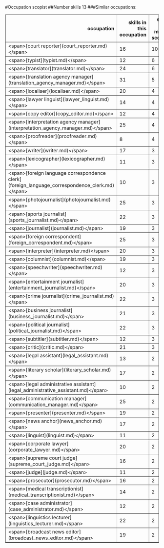 #Occupation scopist
##Number skills 13
###Similar occupations:
<table border="1" class="dataframe">
  <thead>
    <tr style="text-align: right;">
      <th>occupation</th>
      <th>skills in this occupation</th>
      <th>skills that match scopist</th>
      <th>percentage match with scopist</th>
      <th>skills not in scopist</th>
    </tr>
  </thead>
  <tbody>
    <tr>
      <td>&lt;span&gt;[court reporter](court_reporter.md)&lt;/span&gt;</td>
      <td>16</td>
      <td>10</td>
      <td>0.769231</td>
      <td>6</td>
    </tr>
    <tr>
      <td>&lt;span&gt;[typist](typist.md)&lt;/span&gt;</td>
      <td>12</td>
      <td>6</td>
      <td>0.461538</td>
      <td>6</td>
    </tr>
    <tr>
      <td>&lt;span&gt;[translator](translator.md)&lt;/span&gt;</td>
      <td>24</td>
      <td>6</td>
      <td>0.461538</td>
      <td>18</td>
    </tr>
    <tr>
      <td>&lt;span&gt;[translation agency manager](translation_agency_manager.md)&lt;/span&gt;</td>
      <td>31</td>
      <td>5</td>
      <td>0.384615</td>
      <td>26</td>
    </tr>
    <tr>
      <td>&lt;span&gt;[localiser](localiser.md)&lt;/span&gt;</td>
      <td>20</td>
      <td>4</td>
      <td>0.307692</td>
      <td>16</td>
    </tr>
    <tr>
      <td>&lt;span&gt;[lawyer linguist](lawyer_linguist.md)&lt;/span&gt;</td>
      <td>14</td>
      <td>4</td>
      <td>0.307692</td>
      <td>10</td>
    </tr>
    <tr>
      <td>&lt;span&gt;[copy editor](copy_editor.md)&lt;/span&gt;</td>
      <td>12</td>
      <td>4</td>
      <td>0.307692</td>
      <td>8</td>
    </tr>
    <tr>
      <td>&lt;span&gt;[interpretation agency manager](interpretation_agency_manager.md)&lt;/span&gt;</td>
      <td>25</td>
      <td>4</td>
      <td>0.307692</td>
      <td>21</td>
    </tr>
    <tr>
      <td>&lt;span&gt;[proofreader](proofreader.md)&lt;/span&gt;</td>
      <td>8</td>
      <td>4</td>
      <td>0.307692</td>
      <td>4</td>
    </tr>
    <tr>
      <td>&lt;span&gt;[writer](writer.md)&lt;/span&gt;</td>
      <td>17</td>
      <td>3</td>
      <td>0.230769</td>
      <td>14</td>
    </tr>
    <tr>
      <td>&lt;span&gt;[lexicographer](lexicographer.md)&lt;/span&gt;</td>
      <td>11</td>
      <td>3</td>
      <td>0.230769</td>
      <td>8</td>
    </tr>
    <tr>
      <td>&lt;span&gt;[foreign language correspondence clerk](foreign_language_correspondence_clerk.md)&lt;/span&gt;</td>
      <td>10</td>
      <td>3</td>
      <td>0.230769</td>
      <td>7</td>
    </tr>
    <tr>
      <td>&lt;span&gt;[photojournalist](photojournalist.md)&lt;/span&gt;</td>
      <td>25</td>
      <td>3</td>
      <td>0.230769</td>
      <td>22</td>
    </tr>
    <tr>
      <td>&lt;span&gt;[sports journalist](sports_journalist.md)&lt;/span&gt;</td>
      <td>22</td>
      <td>3</td>
      <td>0.230769</td>
      <td>19</td>
    </tr>
    <tr>
      <td>&lt;span&gt;[journalist](journalist.md)&lt;/span&gt;</td>
      <td>19</td>
      <td>3</td>
      <td>0.230769</td>
      <td>16</td>
    </tr>
    <tr>
      <td>&lt;span&gt;[foreign correspondent](foreign_correspondent.md)&lt;/span&gt;</td>
      <td>25</td>
      <td>3</td>
      <td>0.230769</td>
      <td>22</td>
    </tr>
    <tr>
      <td>&lt;span&gt;[interpreter](interpreter.md)&lt;/span&gt;</td>
      <td>20</td>
      <td>3</td>
      <td>0.230769</td>
      <td>17</td>
    </tr>
    <tr>
      <td>&lt;span&gt;[columnist](columnist.md)&lt;/span&gt;</td>
      <td>19</td>
      <td>3</td>
      <td>0.230769</td>
      <td>16</td>
    </tr>
    <tr>
      <td>&lt;span&gt;[speechwriter](speechwriter.md)&lt;/span&gt;</td>
      <td>12</td>
      <td>3</td>
      <td>0.230769</td>
      <td>9</td>
    </tr>
    <tr>
      <td>&lt;span&gt;[entertainment journalist](entertainment_journalist.md)&lt;/span&gt;</td>
      <td>20</td>
      <td>3</td>
      <td>0.230769</td>
      <td>17</td>
    </tr>
    <tr>
      <td>&lt;span&gt;[crime journalist](crime_journalist.md)&lt;/span&gt;</td>
      <td>22</td>
      <td>3</td>
      <td>0.230769</td>
      <td>19</td>
    </tr>
    <tr>
      <td>&lt;span&gt;[business journalist](business_journalist.md)&lt;/span&gt;</td>
      <td>21</td>
      <td>3</td>
      <td>0.230769</td>
      <td>18</td>
    </tr>
    <tr>
      <td>&lt;span&gt;[political journalist](political_journalist.md)&lt;/span&gt;</td>
      <td>22</td>
      <td>3</td>
      <td>0.230769</td>
      <td>19</td>
    </tr>
    <tr>
      <td>&lt;span&gt;[subtitler](subtitler.md)&lt;/span&gt;</td>
      <td>12</td>
      <td>3</td>
      <td>0.230769</td>
      <td>9</td>
    </tr>
    <tr>
      <td>&lt;span&gt;[critic](critic.md)&lt;/span&gt;</td>
      <td>21</td>
      <td>3</td>
      <td>0.230769</td>
      <td>18</td>
    </tr>
    <tr>
      <td>&lt;span&gt;[legal assistant](legal_assistant.md)&lt;/span&gt;</td>
      <td>13</td>
      <td>2</td>
      <td>0.153846</td>
      <td>11</td>
    </tr>
    <tr>
      <td>&lt;span&gt;[literary scholar](literary_scholar.md)&lt;/span&gt;</td>
      <td>17</td>
      <td>2</td>
      <td>0.153846</td>
      <td>15</td>
    </tr>
    <tr>
      <td>&lt;span&gt;[legal administrative assistant](legal_administrative_assistant.md)&lt;/span&gt;</td>
      <td>10</td>
      <td>2</td>
      <td>0.153846</td>
      <td>8</td>
    </tr>
    <tr>
      <td>&lt;span&gt;[communication manager](communication_manager.md)&lt;/span&gt;</td>
      <td>25</td>
      <td>2</td>
      <td>0.153846</td>
      <td>23</td>
    </tr>
    <tr>
      <td>&lt;span&gt;[presenter](presenter.md)&lt;/span&gt;</td>
      <td>19</td>
      <td>2</td>
      <td>0.153846</td>
      <td>17</td>
    </tr>
    <tr>
      <td>&lt;span&gt;[news anchor](news_anchor.md)&lt;/span&gt;</td>
      <td>17</td>
      <td>2</td>
      <td>0.153846</td>
      <td>15</td>
    </tr>
    <tr>
      <td>&lt;span&gt;[linguist](linguist.md)&lt;/span&gt;</td>
      <td>11</td>
      <td>2</td>
      <td>0.153846</td>
      <td>9</td>
    </tr>
    <tr>
      <td>&lt;span&gt;[corporate lawyer](corporate_lawyer.md)&lt;/span&gt;</td>
      <td>20</td>
      <td>2</td>
      <td>0.153846</td>
      <td>18</td>
    </tr>
    <tr>
      <td>&lt;span&gt;[supreme court judge](supreme_court_judge.md)&lt;/span&gt;</td>
      <td>16</td>
      <td>2</td>
      <td>0.153846</td>
      <td>14</td>
    </tr>
    <tr>
      <td>&lt;span&gt;[judge](judge.md)&lt;/span&gt;</td>
      <td>11</td>
      <td>2</td>
      <td>0.153846</td>
      <td>9</td>
    </tr>
    <tr>
      <td>&lt;span&gt;[prosecutor](prosecutor.md)&lt;/span&gt;</td>
      <td>16</td>
      <td>2</td>
      <td>0.153846</td>
      <td>14</td>
    </tr>
    <tr>
      <td>&lt;span&gt;[medical transcriptionist](medical_transcriptionist.md)&lt;/span&gt;</td>
      <td>14</td>
      <td>2</td>
      <td>0.153846</td>
      <td>12</td>
    </tr>
    <tr>
      <td>&lt;span&gt;[case administrator](case_administrator.md)&lt;/span&gt;</td>
      <td>12</td>
      <td>2</td>
      <td>0.153846</td>
      <td>10</td>
    </tr>
    <tr>
      <td>&lt;span&gt;[linguistics lecturer](linguistics_lecturer.md)&lt;/span&gt;</td>
      <td>22</td>
      <td>2</td>
      <td>0.153846</td>
      <td>20</td>
    </tr>
    <tr>
      <td>&lt;span&gt;[broadcast news editor](broadcast_news_editor.md)&lt;/span&gt;</td>
      <td>19</td>
      <td>2</td>
      <td>0.153846</td>
      <td>17</td>
    </tr>
  </tbody>
</table>
